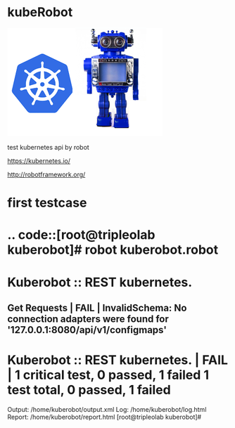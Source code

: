 # kubeRobot

![](https://raw.githubusercontent.com/valdemarpavesi/kubeRobot/master/docs/kuberobot.png)

test kubernetes api by robot

https://kubernetes.io/

http://robotframework.org/

# first testcase

.. code::[root@tripleolab kuberobot]# robot kuberobot.robot
==============================================================================
Kuberobot :: REST kubernetes.
==============================================================================
Get Requests                                                          | FAIL |
InvalidSchema: No connection adapters were found for '127.0.0.1:8080/api/v1/configmaps'
------------------------------------------------------------------------------
Kuberobot :: REST kubernetes.                                         | FAIL |
1 critical test, 0 passed, 1 failed
1 test total, 0 passed, 1 failed
==============================================================================
Output:  /home/kuberobot/output.xml
Log:     /home/kuberobot/log.html
Report:  /home/kuberobot/report.html
[root@tripleolab kuberobot]#

